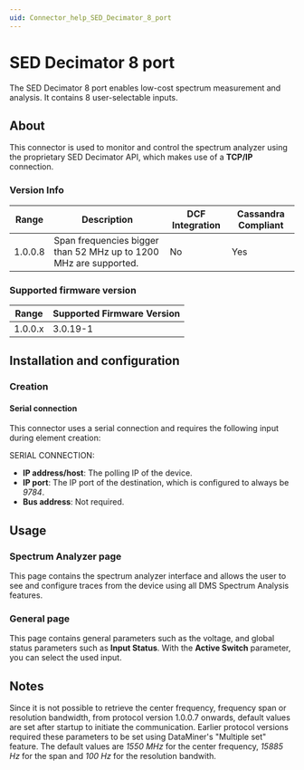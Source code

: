 ```yaml
---
uid: Connector_help_SED_Decimator_8_port
---
```


# SED Decimator 8 port

The SED Decimator 8 port enables low-cost spectrum measurement and analysis. It contains 8 user-selectable inputs.

## About

This connector is used to monitor and control the spectrum analyzer using the proprietary SED Decimator API, which makes use of a **TCP/IP** connection.

### Version Info

| Range     | Description                                                       | DCF Integration     | Cassandra Compliant     |
|------------------|-------------------------------------------------------------------|---------------------|-------------------------|
| 1.0.0.8          | Span frequencies bigger than 52 MHz up to 1200 MHz are supported. | No                  | Yes                     |

### Supported firmware version

| Range | Supported Firmware Version |
|------------------|-----------------------------|
| 1.0.0.x          | 3.0.19-1                    |

## Installation and configuration

### Creation

#### Serial connection

This connector uses a serial connection and requires the following input during element creation:

SERIAL CONNECTION:

- **IP address/host**: The polling IP of the device.
- **IP port**: The IP port of the destination, which is configured to always be *9784*.
- **Bus address**: Not required.

## Usage

### Spectrum Analyzer page

This page contains the spectrum analyzer interface and allows the user to see and configure traces from the device using all DMS Spectrum Analysis features.

### General page

This page contains general parameters such as the voltage, and global status parameters such as **Input Status**. With the **Active Switch** parameter, you can select the used input.

## Notes

Since it is not possible to retrieve the center frequency, frequency span or resolution bandwidth, from protocol version 1.0.0.7 onwards, default values are set after startup to initiate the communication. Earlier protocol versions required these parameters to be set using DataMiner's "Multiple set" feature. The default values are *1550 MHz* for the center frequency, *15885 Hz* for the span and *100 Hz* for the resolution bandwith.
